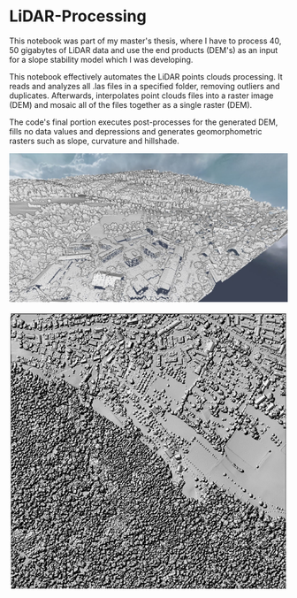 # LiDAR-Processing
This notebook was part of my master's thesis, where I have to process 40, 50 gigabytes of LiDAR data and use the end products (DEM's) as an input for a slope stability model which I was developing. 

This notebook effectively automates the LiDAR points clouds processing. It reads and analyzes all .las files in a specified folder, removing outliers and duplicates. Afterwards, interpolates point clouds files into a raster image (DEM) and mosaic all of the files together as a single raster (DEM).

The code's final portion executes post-processes for the generated DEM, fills no data values and depressions and generates geomorphometric rasters such as slope, curvature and hillshade.

![Screenshot](Potree.JPG)

![Screenshot](dsm.gif)

